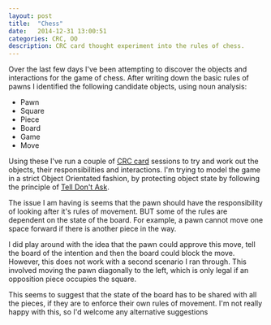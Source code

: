 ```yaml
---
layout: post
title:  "Chess"
date:   2014-12-31 13:00:51
categories: CRC, OO
description: CRC card thought experiment into the rules of chess.
---
```


Over the last few days I've been attempting to discover the objects and interactions for the game of chess.  After writing down the basic rules of pawns I identified the following candidate objects, using noun analysis:

* Pawn
* Square
* Piece
* Board
* Game
* Move

Using these I've run a couple of [CRC card](https://en.wikipedia.org/wiki/Class-responsibility-collaboration_card) sessions to try and work out the objects, their responsibilities and interactions.  I'm trying to model the game in a strict Object Orientated fashion, by protecting object state by following the principle of [Tell Don't Ask](https://pragprog.com/articles/tell-dont-ask).

The issue I am having is seems that the pawn should have the responsibility of looking after it's rules of movement. BUT some of the rules are dependent on the state of the board.  For example, a pawn cannot move one space forward if there is another piece in the way.

I did play around with the idea that the pawn could approve this move, tell the board of the intention and then the board could block the move.  However, this does not work with a second scenario I ran through.  This involved moving the pawn diagonally to the left, which is only legal if an opposition piece occupies the square.

This seems to suggest that the state of the board has to be shared with all the pieces, if they are to enforce their own rules of movement.  I'm not really happy with this, so I'd welcome any alternative suggestions 